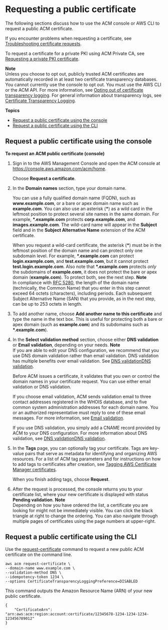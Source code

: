 # Requesting a public certificate<a name="gs-acm-request-public"></a>

The following sections discuss how to use the ACM console or AWS CLI to request a public ACM certificate\. 

If you encounter problems when requesting a certificate, see [Troubleshooting certificate requests](troubleshooting-cert-requests.md)\. 

To request a certificate for a private PKI using ACM Private CA, see [Requesting a private PKI certificate](gs-acm-request-private.md)\. 

**Note**  
Unless you choose to opt out, publicly trusted ACM certificates are automatically recorded in at least two certificate transparency databases\. You cannot currently use the console to opt out\. You must use the AWS CLI or the ACM API\. For more information, see [Opting out of certificate transparency logging](acm-bestpractices.md#best-practices-transparency)\. For general information about transparency logs, see [Certificate Transparency Logging](acm-concepts.md#concept-transparency)\.

**Topics**
+ [Request a public certificate using the console](#request-public-console)
+ [Request a public certificate using the CLI](#request-public-cli)

## Request a public certificate using the console<a name="request-public-console"></a>

**To request an ACM public certificate \(console\)**

1. Sign in to the AWS Management Console and open the ACM console at [https://console\.aws\.amazon\.com/acm/home](https://console.aws.amazon.com/acm/home)\.

   Choose **Request a certificate**\.

1. In the **Domain names** section, type your domain name\. 

   You can use a fully qualified domain name \(FQDN\), such as **www\.example\.com**, or a bare or apex domain name such as **example\.com**\. You can also use an asterisk \(**\***\) as a wild card in the leftmost position to protect several site names in the same domain\. For example, **\*\.example\.com** protects **corp\.example\.com**, and **images\.example\.com**\. The wild\-card name will appear in the **Subject** field and in the **Subject Alternative Name** extension of the ACM certificate\. 

   When you request a wild\-card certificate, the asterisk \(**\***\) must be in the leftmost position of the domain name and can protect only one subdomain level\. For example, **\*\.example\.com** can protect **login\.example\.com**, and **test\.example\.com**, but it cannot protect **test\.login\.example\.com**\. Also note that **\*\.example\.com** protects *only* the subdomains of **example\.com**, it does not protect the bare or apex domain \(**example\.com**\)\. To protect both, see the next step\.
**Note**  
In compliance with [RFC 5280](https://datatracker.ietf.org/doc/html/rfc5280), the length of the domain name \(technically, the Common Name\) that you enter in this step cannot exceed 64 octets \(characters\), including periods\. Each subsequent Subject Alternative Name \(SAN\) that you provide, as in the next step, can be up to 253 octets in length\. 

1. To add another name, choose **Add another name to this certificate** and type the name in the text box\. This is useful for protecting both a bare or apex domain \(such as **example\.com**\) and its subdomains such as **\*\.example\.com**\)\.

1. In the **Select validation method** section, choose either **DNS validation** or **Email validation**, depending on your needs\.
**Note**  
If you are able to edit your DNS configuration, we recommend that you use DNS domain validation rather than email validation\. DNS validation has multiple benefits over email validation\. See [DNS validationDNS validation](dns-validation.md)\. 

   Before ACM issues a certificate, it validates that you own or control the domain names in your certificate request\. You can use either email validation or DNS validation\. 

   If you choose email validation, ACM sends validation email to three contact addresses registered in the WHOIS database, and to five common system administration addresses for each domain name\. You or an authorized representative must reply to one of these email messages\. For more information, see [Email validation](email-validation.md)\. 

   If you use DNS validation, you simply add a CNAME record provided by ACM to your DNS configuration\. For more information about DNS validation, see [DNS validationDNS validation](dns-validation.md)\.

1. In the **Tags** page, you can optionally tag your certificate\. Tags are key\-value pairs that serve as metadata for identifying and organizing AWS resources\. For a list of ACM tag parameters and for instructions on how to add tags to certificates after creation, see [Tagging AWS Certificate Manager certificates](tags.md)\. 

   When you finish adding tags, choose **Request**\.

1. After the request is processed, the console returns you to your certificate list, where your new certificate is displayed with status **Pending validation**\.
**Note**  
Depending on how you have ordered the list, a certificate you are looking for might not be immediately visible\. You can click the black triangle at right to change the ordering\. You can also navigate through multiple pages of certificates using the page numbers at upper\-right\.

## Request a public certificate using the CLI<a name="request-public-cli"></a>

Use the [request\-certificate](https://docs.aws.amazon.com/cli/latest/reference/acm/request-certificate.html) command to request a new public ACM certificate on the command line\. 

```
aws acm request-certificate \
--domain-name www.example.com \
--validation-method DNS \
--idempotency-token 1234 \
--options CertificateTransparencyLoggingPreference=DISABLED
```

This command outputs the Amazon Resource Name \(ARN\) of your new public certificate\.

```
{
    "CertificateArn": "arn:aws:acm:region:account:certificate/12345678-1234-1234-1234-123456789012"
}
```